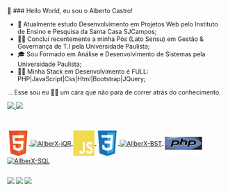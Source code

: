 👋 ### Hello World, eu sou o Alberto Castro!  

- 🌱 Atualmente estudo Desenvolvimento em Projetos Web pelo Instituto de Ensino e Pesquisa da Santa Casa SJCampos;
- 👨‍🎓 Concluí recentemente a minha Pós (Lato Sensu) em Gestão & Governança de T.I pela Universidade Paulista;
- 🎓 Sou Formado em Análise e Desenvolvimento de Sistemas pela Universidade Paulista;
- 👨‍💻 Minha Stack em Desenvolvimento é FULL: PHP|JavaScript|Css|Html|Bootstrap|JQuery;


 ... Esse sou eu 🙋‍♂️ um cara que não para de correr atrás do conhecimento.

 <div>
  <a href="https://github.com/AllberX">
  <img height="120em" src="https://github-readme-stats.vercel.app/api?username=AllberX&show_icons=true&theme=chartreuse-dark&include_all_commits=true&count_private=true"/>
 <img height="120em" src="https://github-readme-stats.vercel.app/api/top-langs/?username=AllberX&layout=compact&langs_count=16&theme=chartreuse-dark"/>
      </div> 
  
  ##
  
  <div style="display: inline_block"><br>
  <img align="center" alt="AllberX-HTML" height="60" width="50" src="https://raw.githubusercontent.com/devicons/devicon/master/icons/html5/html5-original.svg">
  <img align="center" alt="AllberX-jQR" height="40" width="125" src="https://img.shields.io/badge/jQuery-0769AD?style=for-the-badge&logo=jquery&logoColor=white"> 
  <img align="center" alt="AllberX-Js" height="60" width="50" src="https://raw.githubusercontent.com/devicons/devicon/master/icons/javascript/javascript-plain.svg"> 
  <img align="center" alt="AllberX-CSS" height="60" width="50" src="https://raw.githubusercontent.com/devicons/devicon/master/icons/css3/css3-original.svg">
  <img align="center" alt="AllberX-BST" height="40" width="125" src="https://img.shields.io/badge/Bootstrap-563D7C?style=for-the-badge&logo=bootstrap&logoColor=white">
  <img align="center" alt="AllberX-PHP" height="60" width="90" src="https://raw.githubusercontent.com/devicons/devicon/master/icons/php/php-original.svg"> 
  <img align="center" alt="AllberX-SQL" height="40" width="125" src="https://img.shields.io/badge/MySQL-00000F?style=for-the-badge&logo=mysql&logoColor=white"> 
</div>
  
  
  ##
  
  <div>
 <a href="https://www.youtube.com/channel/UCHQFhmUvPmasvEBKBTFUXuQ/videos" target="_blank"><img src="https://img.shields.io/badge/YouTube-FF0000?style=for-the-badge&logo=youtube&logoColor=white" target="_blank"></a>
 <a href = "mailto:allber.analista@gmail.com"><img src="https://img.shields.io/badge/-Gmail-%23333?style=for-the-badge&logo=gmail&logoColor=white" target="_blank"></a>
  <a href="https://www.linkedin.com/in/albertocastrosilva/" target="_blank"><img src="https://img.shields.io/badge/-LinkedIn-%230077B5?style=for-the-badge&logo=linkedin&logoColor=white" target="_blank"></a>
